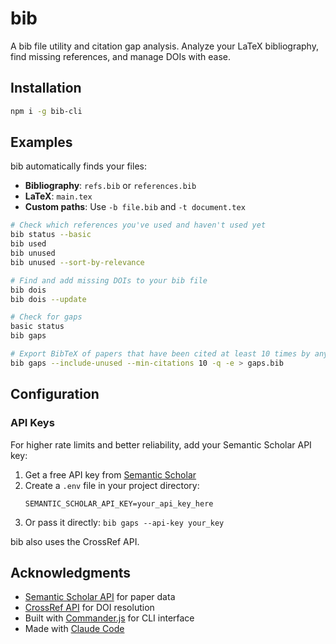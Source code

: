 # bib

A bib file utility and citation gap analysis. Analyze your LaTeX bibliography, find missing references, and manage DOIs with ease.

## Installation

```bash
npm i -g bib-cli
```

## Examples

bib automatically finds your files:
- **Bibliography**: `refs.bib` or `references.bib`
- **LaTeX**: `main.tex`
- **Custom paths**: Use `-b file.bib` and `-t document.tex`

```bash
# Check which references you've used and haven't used yet
bib status --basic
bib used
bib unused
bib unused --sort-by-relevance

# Find and add missing DOIs to your bib file
bib dois
bib dois --update

# Check for gaps
basic status
bib gaps

# Export BibTeX of papers that have been cited at least 10 times by any paper in your bib file
bib gaps --include-unused --min-citations 10 -q -e > gaps.bib
```

## Configuration

### API Keys

For higher rate limits and better reliability, add your Semantic Scholar API key:

1. Get a free API key from [Semantic Scholar](https://www.semanticscholar.org/product/api)
2. Create a `.env` file in your project directory:
   ```
   SEMANTIC_SCHOLAR_API_KEY=your_api_key_here
   ```
3. Or pass it directly: `bib gaps --api-key your_key`

bib also uses the CrossRef API.


## Acknowledgments

- [Semantic Scholar API](https://www.semanticscholar.org/product/api) for paper data
- [CrossRef API](https://www.crossref.org/services/api/) for DOI resolution
- Built with [Commander.js](https://github.com/tj/commander.js/) for CLI interface
- Made with [Claude Code](https://www.anthropic.com/claude-code)